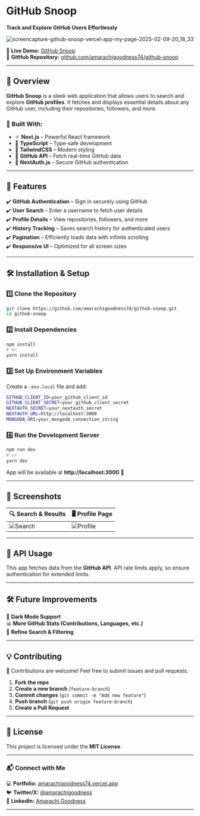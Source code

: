 # GitHub Snoop

**Track and Explore GitHub Users Effortlessly**

![screencapture-github-snoop-vercel-app-my-page-2025-02-09-20_18_33](https://github.com/user-attachments/assets/2d4b3130-a3c6-497e-9905-c6154dd02297)

🚀 **Live Demo:** [GitHub Snoop](https://github-snoop.vercel.app)  
📂 **GitHub Repository:** [github.com/amarachigoodness74/github-snoop](https://github.com/amarachigoodness74/github-snoop)

---

## 📖 Overview

**GitHub Snoop** is a sleek web application that allows users to search and explore **GitHub profiles**. It fetches and displays essential details about any GitHub user, including their repositories, followers, and more.

### 🔹 Built With:
- ⚛️ **Next.js** – Powerful React framework  
- 🔷 **TypeScript** – Type-safe development  
- 🎨 **TailwindCSS** – Modern styling  
- 🔌 **GitHub API** – Fetch real-time GitHub data  
- 🔐 **NextAuth.js** – Secure GitHub authentication  

---

## 🚀 Features

✔️ **GitHub Authentication** – Sign in securely using GitHub  
✔️ **User Search** – Enter a username to fetch user details  
✔️ **Profile Details** – View repositories, followers, and more  
✔️ **History Tracking** – Saves search history for authenticated users  
✔️ **Pagination** – Efficiently loads data with infinite scrolling  
✔️ **Responsive UI** – Optimized for all screen sizes  

---

## 🛠️ Installation & Setup

### 1️⃣ Clone the Repository
```sh
git clone https://github.com/amarachigoodness74/github-snoop.git
cd github-snoop
```

### 2️⃣ Install Dependencies
```sh
npm install
# or
yarn install
```

### 3️⃣ Set Up Environment Variables
Create a `.env.local` file and add:  
```sh
GITHUB_CLIENT_ID=your_github_client_id
GITHUB_CLIENT_SECRET=your_github_client_secret
NEXTAUTH_SECRET=your_nextauth_secret
NEXTAUTH_URL=http://localhost:3000
MONGODB_URI=your_mongodb_connection_string
```

### 4️⃣ Run the Development Server
```sh
npm run dev
# or
yarn dev
```
App will be available at **http://localhost:3000** 🚀

---

## 📸 Screenshots

| 🔍 Search & Results | 🖥️ Profile Page |
|----------------|--------------|
| ![Search](https://github.com/amarachigoodness74/github-snoop/raw/main/screenshots/search.png) | ![Profile](https://github.com/amarachigoodness74/github-snoop/raw/main/screenshots/profile.png) |

---

## 📜 API Usage

This app fetches data from the **GitHub API**. API rate limits apply, so ensure authentication for extended limits.

---

## 🛠️ Future Improvements

🚀 **Dark Mode Support**  
📊 **More GitHub Stats (Contributions, Languages, etc.)**  
🔄 **Refine Search & Filtering**  

---

## 💡 Contributing

🙌 Contributions are welcome! Feel free to submit issues and pull requests.

1. **Fork the repo**  
2. **Create a new branch** (`feature-branch`)  
3. **Commit changes** (`git commit -m "Add new feature"`)  
4. **Push branch** (`git push origin feature-branch`)  
5. **Create a Pull Request**  

---

## 📄 License

This project is licensed under the **MIT License**.

---

### 📬 Connect with Me

💻 **Portfolio:** [amarachigoodness74.vercel.app](https://amarachigoodness74.vercel.app)  
🐦 **Twitter/X:** [@amarachigoodness](https://twitter.com/amarachigoodness)  
🔗 **LinkedIn:** [Amarachi Goodness](https://www.linkedin.com/in/amarachigoodness)  

---
